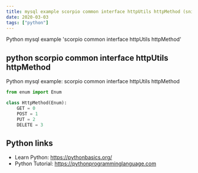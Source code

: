 ```yaml
---
title: mysql example scorpio common interface httpUtils httpMethod (snippet)
date: 2020-03-03
tags: ["python"]
---
```

Python mysql example 'scorpio common interface httpUtils httpMethod'


## python scorpio common interface httpUtils httpMethod

Python mysql example: scorpio common interface httpUtils httpMethod

```python
from enum import Enum

class HttpMethod(Enum):
    GET = 0
    POST = 1
    PUT = 2
    DELETE = 3

```

## Python links

- Learn Python: https://pythonbasics.org/
- Python Tutorial: https://pythonprogramminglanguage.com
